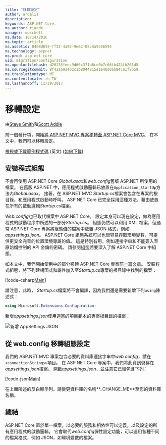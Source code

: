 ```yaml
---
title: "移轉設定"
author: ardalis
description: 
keywords: ASP.NET Core,
ms.author: riande
manager: wpickett
ms.date: 10/14/2016
ms.topic: article
ms.assetid: 8468d859-ff32-4a92-9e62-08c4a9e36594
ms.technology: aspnet
ms.prod: asp.net-core
uid: migration/configuration
ms.openlocfilehash: d20235feec9d66c371b8ce0b7c66fb424fb261d5
ms.sourcegitcommit: 8f42ab93402c1b8044815e1e48d0bb84c81f8b59
ms.translationtype: MT
ms.contentlocale: zh-TW
ms.lasthandoff: 11/29/2017
---
```

# <a name="migrating-configuration"></a>移轉設定

由[Steve Smith](https://ardalis.com/)和[Scott Addie](https://scottaddie.com)

前一個發行項，開始[將 ASP.NET MVC 專案移轉至 ASP.NET Core MVC](mvc.md)。 在本文中，我們可以移轉設定。

[檢視或下載範例程式碼](https://github.com/aspnet/Docs/tree/master/aspnetcore/migration/configuration/samples) \(英文\) ([如何下載](xref:tutorials/index#how-to-download-a-sample))

## <a name="setup-configuration"></a>安裝程式組態

不會再使用 ASP.NET Core *Global.asax*和*web.config*舊版 ASP.NET 所使用的檔案。 在舊版 ASP.NET 中，應用程式啟動邏輯已放置在`Application_StartUp`方法內*Global.asax*。 接著，在 ASP.NET MVC *Startup.cs*檔案會包含在專案的根目錄，和應用程式啟動時呼叫。 ASP.NET Core 已完全採用這種方法，藉由放置在所有的啟動邏輯*Startup.cs*檔案。

*Web.config*也已取代檔案中 ASP.NET Core。 設定本身可以現在設定，做為應用程式的啟動程序中所述的一部分*Startup.cs*。 組態仍然可以利用 XML 檔案，但通常 ASP.NET Core 專案將組態值的檔案中放置 JSON 格式，例如*appsettings.json*。 ASP.NET Core 組態系統可以也很容易存取環境變數，可提供更安全完善的位置環境專屬的值。 這是特別有用，例如連接字串和不能簽入至原始檔控制的 API 金鑰的密碼。 請參閱[組態](xref:fundamentals/configuration/index)若要深入了解 ASP.NET Core 中組態。

如本文中，我們開始使用中的部分移轉 ASP.NET Core 專案[前一篇文章](mvc.md)。 安裝程式組態，將下列建構函式和屬性加入至*Startup.cs*專案的根目錄中找到的檔案：

[!code-csharp[Main](configuration/samples/WebApp1/src/WebApp1/Startup.cs?range=11-21)]

請注意，此時， *Startup.cs*檔案將不會編譯，因為我們還是需要新增下列`using`陳述式：

```csharp
using Microsoft.Extensions.Configuration;
```

新增*appsettings.json*使用適當的項目範本的專案根目錄的檔案：

![新增 AppSettings JSON](configuration/_static/add-appsettings-json.png)

## <a name="migrate-configuration-settings-from-webconfig"></a>從 web.config 移轉組態設定

我們的 ASP.NET MVC 專案包含必要的資料庫連接字串中*web.config*，請在`<connectionStrings>`項目。 在 ASP.NET Core 專案中，我們將此資訊儲存在*appsettings.json*檔案。 開啟*appsettings.json*，並注意它已經包含下列：

[!code-json[Main](../migration/configuration/samples/WebApp1/src/WebApp1/appsettings.json?highlight=4)]


在上面所述的反白顯示列，請變更資料庫的名稱**_CHANGE_ME**至您的資料庫名稱。

## <a name="summary"></a>總結

ASP.NET Core 置於單一檔案，以必要的服務和相依性可以定義，以及設定的所有應用程式的啟動邏輯。 它會取代*web.config*彈性設定功能，可以運用各種不同的檔案格式，例如 JSON，如環境變數的檔案。
